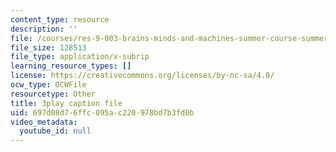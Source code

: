```yaml
---
content_type: resource
description: ''
file: /courses/res-9-003-brains-minds-and-machines-summer-course-summer-2015/697d08d76ffc095ac220978bd7b3fd0b_8PcPpVQK7N8.srt
file_size: 128513
file_type: application/x-subrip
learning_resource_types: []
license: https://creativecommons.org/licenses/by-nc-sa/4.0/
ocw_type: OCWFile
resourcetype: Other
title: 3play caption file
uid: 697d08d7-6ffc-095a-c220-978bd7b3fd0b
video_metadata:
  youtube_id: null
---
```

